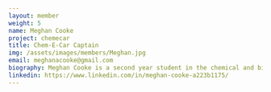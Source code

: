 ```yaml
---
layout: member
weight: 5
name: Meghan Cooke
project: chemecar
title: Chem-E-Car Captain
img: /assets/images/members/Meghan.jpg
email: meghanacooke@gmail.com
biography: Meghan Cooke is a second year student in the chemical and biological engineering program at UBC. She is a captain for the Chem-E-Car project. Meghan is also highly involved in her school community outside of Chem-E-Car. Meghan is also a Residence Advisor, advocates for sports around UBC (and participates), and is a member of the Promotions team for Varsity Games. Now after being on the team for a year, Meghan hopes she can take what she's learned and help the team as we work towards the AIChE Chem-E-Car competition. 
linkedin: https://www.linkedin.com/in/meghan-cooke-a223b1175/
---
```

